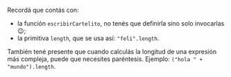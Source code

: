 Recordá que contás con:

  * la función `escribirCartelito`, no tenés que definirla sino solo invocarlas :wink:;
  * la primitiva `length`, que se usa así: `"feli".length`.

También tené presente que cuando calculás la longitud de una expresión más compleja, puede que necesites paréntesis. Ejemplo: `("hola " + "mundo").length`.
